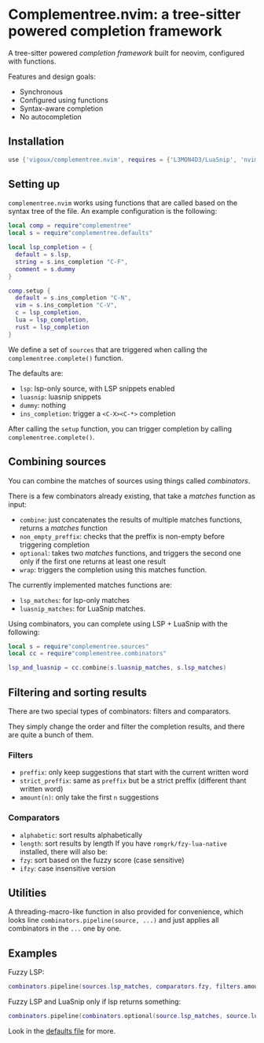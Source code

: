 # Complementree.nvim: a tree-sitter powered completion framework

A tree-sitter powered _completion framework_ built for neovim,
configured with functions.

Features and design goals:
- Synchronous
- Configured using functions
- Syntax-aware completion
- No autocompletion

## Installation

```lua
use {'vigoux/complementree.nvim', requires = {'L3MON4D3/LuaSnip', 'nvim-treesitter/nvim-treesitter'} }
```

## Setting up

`complementree.nvim` works using functions that are called based on
the syntax tree of the file. An example configuration is the
following:

```lua
local comp = require"complementree"
local s = require"complementree.defaults"

local lsp_completion = {
  default = s.lsp,
  string = s.ins_completion "C-F",
  comment = s.dummy
}

comp.setup {
  default = s.ins_completion "C-N",
  vim = s.ins_completion "C-V",
  c = lsp_completion,
  lua = lsp_completion,
  rust = lsp_completion
}
```

We define a set of `sources` that are triggered when calling the
`complementree.complete()` function.

The defaults are:
- `lsp`: lsp-only source, with LSP snippets enabled
- `luasnip`: luasnip snippets
- `dummy`: nothing
- `ins_completion`: trigger a `<C-X><C-*>` completion

After calling the `setup` function, you can trigger completion by
calling `complementree.complete()`.

## Combining sources

You can combine the matches of sources using things called
_combinators_.

There is a few combinators already existing, that take a _matches_
function as input:

- `combine`: just concatenates the results of multiple matches
  functions, returns a _matches_ function
- `non_empty_preffix`: checks that the preffix is non-empty before
  triggering completion
- `optional`: takes two _matches_ functions, and triggers the second
  one only if the first one returns at least one result
- `wrap`: triggers the completion using this matches function.

The currently implemented matches functions are:
- `lsp_matches`: for lsp-only matches
- `luasnip_matches`: for LuaSnip matches.

Using combinators, you can complete using LSP + LuaSnip with the
following:

```lua
local s = require"complementree.sources"
local cc = require"complementree.combinators"

lsp_and_luasnip = cc.combine(s.luasnip_matches, s.lsp_matches)
```

## Filtering and sorting results

There are two special types of combinators: filters and comparators.

They simply change the order and filter the completion results, and
there are quite a bunch of them.

### Filters

- `preffix`: only keep suggestions that start with the current written
  word
- `strict_preffix`: same as `preffix` but be a strict preffix
  (different thant written word)
- `amount(n)`: only take the first `n` suggestions

### Comparators

- `alphabetic`: sort results alphabetically
- `length`: sort results by length
If you have `romgrk/fzy-lua-native` installed, there will also be:
- `fzy`: sort based on the fuzzy score (case sensitive)
- `ifzy`: case insensitive version

## Utilities

A threading-macro-like function in also provided for convenience,
which looks line `combinators.pipeline(source, ...)` and just applies
all combinators in the `...` one by one.

## Examples

Fuzzy LSP:
```lua
combinators.pipeline(sources.lsp_matches, comparators.fzy, filters.amount(6))
```

Fuzzy LSP and LuaSnip only if lsp returns something:
```lua
combinators.pipeline(combinators.optional(source.lsp_matches, source.luasnip_matches), comparators.fzy, filters.amount(6))
```

Look in the [defaults file](./lua/complementree/defaults.lua) for
more.
